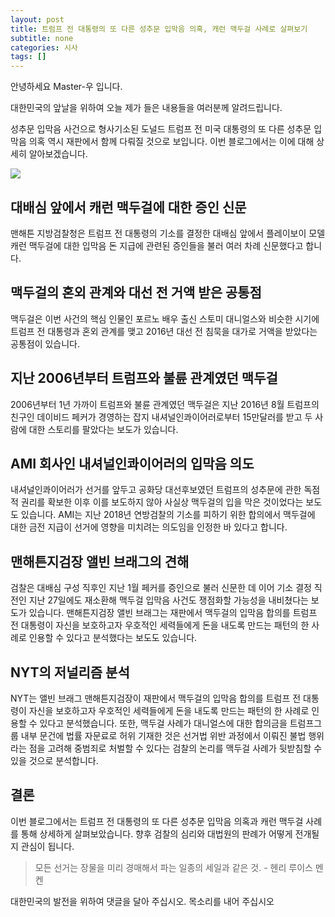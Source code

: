 ```yaml
---
layout: post
title: 트럼프 전 대통령의 또 다른 성추문 입막음 의혹, 캐런 맥두걸 사례로 살펴보기
subtitle: none
categories: 시사
tags: []
---
```


안녕하세요 Master-우 입니다.

대한민국의 앞날을 위하여 오늘 제가 들은 내용들을 여러분께 알려드립니다.


성추문 입막음 사건으로 형사기소된 도널드 트럼프 전 미국 대통령의 또 다른 성추문 입막음 의혹 역시 재판에서 함께 다뤄질 것으로 보입니다. 이번 블로그에서는 이에 대해 상세히 알아보겠습니다.



![](https://source.unsplash.com/800x450/?luxury)

##  대배심 앞에서 캐런 맥두걸에 대한 증인 신문
맨해튼 지방검찰청은 트럼프 전 대통령의 기소를 결정한 대배심 앞에서 플레이보이 모델 캐런 맥두걸에 대한 입막음 돈 지급에 관련된 증인들을 불러 여러 차례 신문했다고 합니다. 

## 맥두걸의 혼외 관계와 대선 전 거액 받은 공통점
맥두걸은 이번 사건의 핵심 인물인 포르노 배우 출신 스토미 대니얼스와 비슷한 시기에 트럼프 전 대통령과 혼외 관계를 맺고 2016년 대선 전 침묵을 대가로 거액을 받았다는 공통점이 있습니다.

## 지난 2006년부터 트럼프와 불륜 관계였던 맥두걸
2006년부터 1년 가까이 트럼프와 불륜 관계였던 맥두걸은 지난 2016년 8월 트럼프의 친구인 데이비드 페커가 경영하는 잡지 내셔널인콰이어러로부터 15만달러를 받고 두 사람에 대한 스토리를 팔았다는 보도가 있습니다.

## AMI 회사인 내셔널인콰이어러의 입막음 의도
내셔널인콰이어러가 선거를 앞두고 공화당 대선후보였던 트럼프의 성추문에 관한 독점적 권리를 확보한 이후 이를 보도하지 않아 사실상 맥두걸의 입을 막은 것이었다는 보도도 있습니다. AMI는 지난 2018년 연방검찰의 기소를 피하기 위한 합의에서 맥두걸에 대한 금전 지급이 선거에 영향을 미치려는 의도임을 인정한 바 있다고 합니다.

## 맨해튼지검장 앨빈 브래그의 견해
검찰은 대배심 구성 직후인 지난 1월 페커를 증인으로 불러 신문한 데 이어 기소 결정 직전인 지난 27일에도 재소환해 맥두걸 입막음 사건도 쟁점화할 가능성을 내비쳤다는 보도가 있습니다. 맨해튼지검장 앨빈 브래그는 재판에서 맥두걸의 입막음 합의를 트럼프 전 대통령이 자신을 보호하고자 우호적인 세력들에게 돈을 내도록 만드는 패턴의 한 사례로 인용할 수 있다고 분석했다는 보도도 있습니다.

## NYT의 저널리즘 분석
NYT는 앨빈 브래그 맨해튼지검장이 재판에서 맥두걸의 입막음 합의를 트럼프 전 대통령이 자신을 보호하고자 우호적인 세력들에게 돈을 내도록 만드는 패턴의 한 사례로 인용할 수 있다고 분석했습니다. 또한, 맥두걸 사례가 대니얼스에 대한 합의금을 트럼프그룹 내부 문건에 법률 자문료로 허위 기재한 것은 선거법 위반 과정에서 이뤄진 불법 행위라는 점을 고려해 중범죄로 처벌할 수 있다는 검찰의 논리를 맥두걸 사례가 뒷받침할 수 있을 것으로 분석합니다. 

## 결론
이번 블로그에서는 트럼프 전 대통령의 또 다른 성추문 입막음 의혹과 캐런 맥두걸 사례를 통해 상세하게 살펴보았습니다. 향후 검찰의 심리와 대법원의 판례가 어떻게 전개될지 관심이 됩니다.


> 모든 선거는 장물을 미리 경매해서 파는 일종의 세일과 같은 것. - 헨리 루이스 멘켄

대한민국의 발전을 위하여 댓글을 달아 주십시오. 목소리를 내어 주십시오
